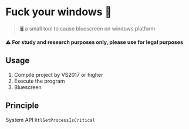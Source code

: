 # Fuck your windows 🤣

> 🖥️ a small tool to cause bluescreen on windows platform

**⚠ For study and research purposes only, please use for legal purposes**

## Usage

1. Compile project by VS2017 or higher
2. Execute the program
3. Bluescreen

## Principle

System API `RtlSetProcessIsCritical`